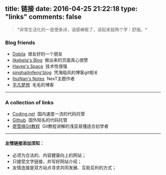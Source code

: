 title: 链接
date: 2016-04-25 21:22:18
type: "links"
comments: false
---
<blockquote class="blockquote-center">
    *非常生活化的一首便条诗，语感棒极了，读起来就两个字：舒服。*

</blockquote>

### Blog friends

* [Dobila](https://github.com/eorza "Dobila")&nbsp;&nbsp;很友好的一个朋友
* [likebeta's Blog](http://blog.ixxoo.me/ "likebeta's")&nbsp;&nbsp;做出来的页面真心很赞
* [Havee's Space](http://havee.me/ "Havee's Space")&nbsp;&nbsp;技术性很强
* [pinghailinfeng'blog](https://jeffsui.github.io/ "pinghailinfeng'blog")&nbsp;&nbsp;凭海临风的博客git相关
* [IIssNan's Notes](http://notes.iissnan.com/ "IIssNan's Notes")&nbsp;&nbsp;NexT主题作者
* [平凡梦想](http://blog.rechar.net/ "毛毛的博客")&nbsp;&nbsp;毛毛的博客



---


### A collection of links

* [Coding.net](http://coding.net/ "Coding")&nbsp;&nbsp;国内速度一流的代码托管
* [Github](http://github.com "Github")&nbsp;&nbsp;国外知名的代码托管
* [廖雪峰Git教程](http://www.liaoxuefeng.com/wiki/0013739516305929606dd18361248578c67b8067c8c017b000 "廖雪峰Git教程")&nbsp;&nbsp;Git教程讲解的浅显易懂适合初学者



---

#### 友情链接添加须知：

* 必须为合法的、内容健康向上的网站；
* 只接受文字链接，并写好网站介绍；
* 友情连接是双方站点寻求共同发展、互助互利的方式；